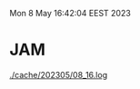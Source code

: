 Mon  8 May 16:42:04 EEST 2023
# JAM
<a href='./cache/202305/08_16.log'>./cache/202305/08_16.log</a>
